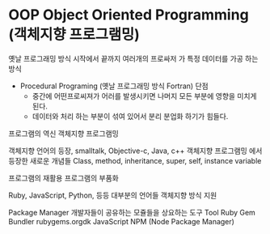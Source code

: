 # OOP Object Oriented Programming (객체지향 프로그램밍)

옛날 프로그래밍 방식 시작에서 끝까지 여러개의 프로싸저 가 특정 데이터를 가공 하는 방식
  - Procedural Programing (옛날 프로그래밍 방식 Fortran)
  단점
    - 중간에 어떤프로씨져가 어러를 발생시키면 나머지 모든 부분에 영향을 미치게 된다.
    - 데이터와 처리 하는 부분이 섞여 있어서 분리 분업화 하기가 힘들다.


프로그램의 역신 객체지향 프로그램밍

  객체지향 언어의 등장, smalltalk, Objective-c, Java,  c++
  객체지향 프로그램밍 에서 등장한 새로운 개념들
  Class, method, inheritance, super, self, instance variable

  프로그램의 재활용
  프로그램의 부품화

  Ruby, JavaScript, Python, 등등 대부분의 언어들 객체지향 방식 지원

Package Manager 개발자들이 공유하는 모쥴들을 상요하는 도구 Tool
  Ruby Gem Bundler  rubygems.orgdk
  JavaScript NPM (Node Package Manager)
